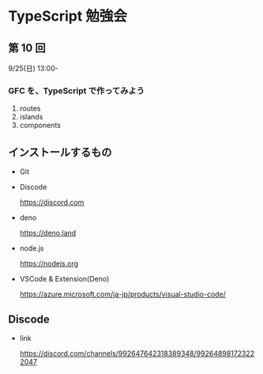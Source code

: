 # TypeScript 勉強会

## 第 10 回

9/25(日) 13:00-

### GFC を、TypeScript で作ってみよう

1. routes
2. islands
3. components

## インストールするもの

- Git

- Discode

  https://discord.com

- deno

  https://deno.land

- node.js

  https://nodejs.org

- VSCode & Extension(Deno)

  https://azure.microsoft.com/ja-jp/products/visual-studio-code/

## Discode

- link

  https://discord.com/channels/992647642318389348/992648981723222047
